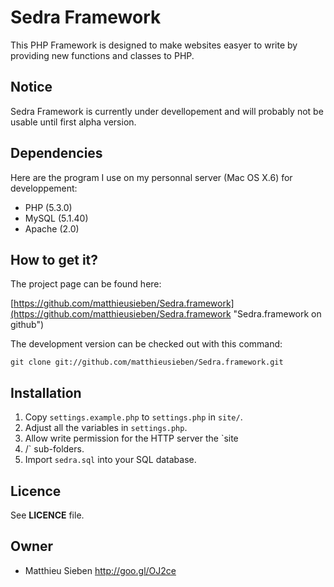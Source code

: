 Sedra Framework
===============

This PHP Framework is designed to make websites easyer to write by providing new functions and classes to PHP.

## Notice

Sedra Framework is currently under devellopement and will probably not be usable until
first alpha version.

## Dependencies

Here are the program I use on my personnal server (Mac OS X.6) for developpement:

- PHP (5.3.0)
- MySQL (5.1.40)
- Apache (2.0)

## How to get it?

The project page can be found here:

[https://github.com/matthieusieben/Sedra.framework](https://github.com/matthieusieben/Sedra.framework "Sedra.framework on github")

The development version can be checked out with this command:

    git clone git://github.com/matthieusieben/Sedra.framework.git

## Installation

1.	Copy `settings.example.php` to `settings.php` in `site/`.
2.	Adjust all the variables in `settings.php`.
3.	Allow write permission for the HTTP server the `site
4.	/` sub-folders.
4.	Import `sedra.sql` into your SQL database.

## Licence

See **LICENCE** file.

## Owner

- Matthieu Sieben <http://goo.gl/OJ2ce>
